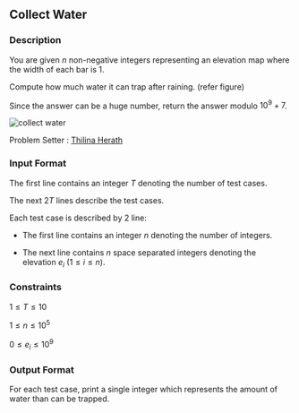 ## Collect Water

### Description

You are given $n$ non-negative integers representing an elevation map where the width of each bar is 1.

Compute how much water it can trap after raining. (refer figure)

Since the answer can be a huge number, return the answer modulo $10^9 + 7$.

![collect water](https://s3.amazonaws.com/hr-assets/0/1623351504-4e63978256-image2.png)

Problem Setter : [Thilina Herath](https://sltc.ac.lk/staff/profile/Thilina_Herath)


### Input Format

The first line contains an integer $T$ denoting the number of test cases.

The next $2T$ lines describe the test cases.

Each test case is described by 2 line:

- The first line contains an integer $n$ denoting the number of integers.

- The next line contains $n$ space separated integers denoting the elevation $e_i$  ($1 \leq i \leq n$).


### Constraints

$1 \leq T \leq 10$

$1 \leq n \leq 10^5$

$0 \leq e_i \leq 10^9$

### Output Format

For each test case, print a single integer which represents the amount of water than can be trapped.

